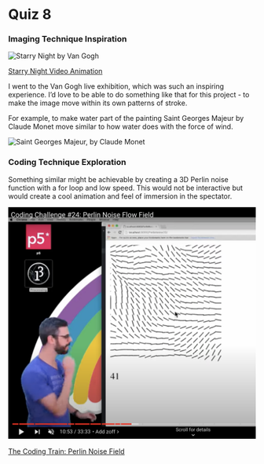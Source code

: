# **Quiz 8**

### Imaging Technique Inspiration

![Starry Night by Van Gogh](readmeImages/Screenshot_starry_night.png)


  
[Starry Night Video Animation](http://artof01.com/vrellis/works/starry_night.html)


I went to the Van Gogh live exhibition, which was such an inspiring experience.
I’d love to be able to do something like that for this project - to make the image move within its own patterns of stroke.

For example, to make water part of the painting Saint Georges Majeur by Claude Monet move similar to how water does with the force of wind.

![Saint Georges Majeur, by Claude Monet](readmeImages/Claude_Monet_Saint_Georges_majeur.jpg)


### Coding Technique Exploration

Something similar might be achievable by creating a 3D Perlin noise function with a for loop and low speed. This would not be interactive but would create a cool animation and feel of immersion in the spectator. 

![Perlin Noise Demonstration](readmeImages/Screenshot%20_Perlin_noise_3D.png)


[The Coding Train: Perlin Noise Field](https://youtu.be/BjoM9oKOAKY?si=qjRPBlpdbQ0_Ln8_&t=653)





